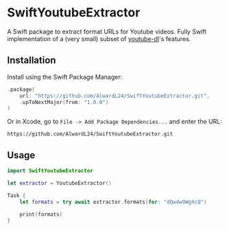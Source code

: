 #  SwiftYoutubeExtractor

A Swift package to extract format URLs for Youtube videos. Fully Swift implementation of a (very small) subset of [youtube-dl](https://github.com/ytdl-org/youtube-dl)'s features.

## Installation

Install using the Swift Package Manager:

```swift
.package(
    url: "https://github.com/AlwardL24/SwiftYoutubeExtractor.git",
    .upToNextMajor(from: "1.0.0")
)
```

Or in Xcode, go to `File -> Add Package Dependencies...` and enter the URL:

```
https://github.com/AlwardL24/SwiftYoutubeExtractor.git
```

## Usage

```swift
import SwiftYoutubeExtractor

let extractor = YoutubeExtractor()

Task {
    let formats = try await extractor.formats(for: "dQw4w9WgXcQ")

    print(formats)
}
```
